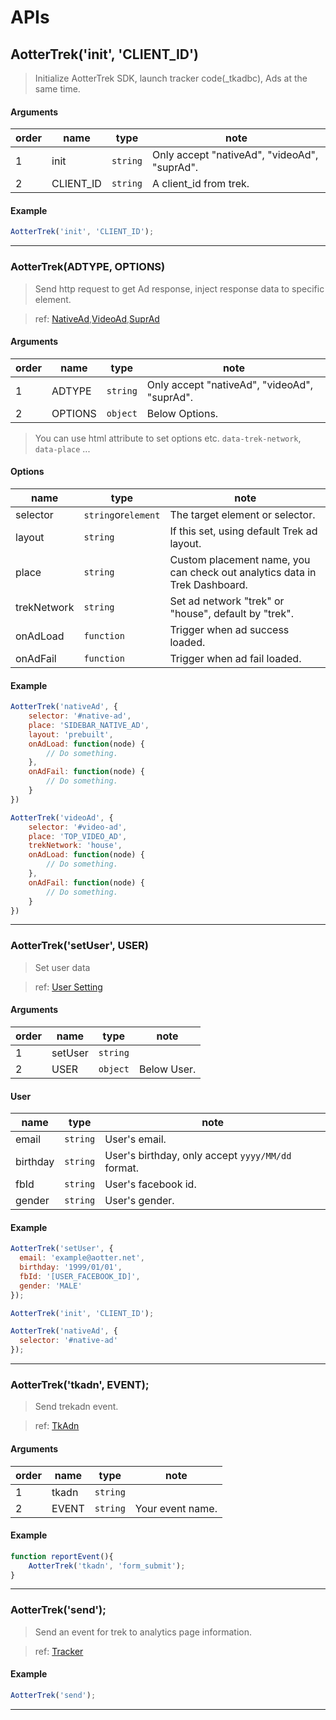 # APIs

## AotterTrek('init', 'CLIENT_ID')

> Initialize AotterTrek SDK, launch tracker code(_tkadbc), Ads at the same time.

#### Arguments
| order | name      | type     | note                                         |
|-------|-----------|----------|----------------------------------------------|
| 1     | init      | `string` | Only accept "nativeAd", "videoAd", "suprAd". |
| 2     | CLIENT_ID | `string` | A client_id from trek.                       |


#### Example
```js
AotterTrek('init', 'CLIENT_ID');
```
---

### AotterTrek(ADTYPE, OPTIONS)

> Send http request to get Ad response, inject response data to specific element.

> ref: [NativeAd](/Web/NativeAd),[VideoAd](/Web/Video),[SuprAd](/Web/SuprAd)

#### Arguments
| order | name    | type     | note                                         |
|-------|---------|----------|----------------------------------------------|
| 1     | ADTYPE  | `string` | Only accept "nativeAd", "videoAd", "suprAd". |
| 2     | OPTIONS | `object` | Below Options.                               |


> You can use html attribute to set options etc. `data-trek-network`, `data-place` ...

#### Options
| name        | type                  | note                                                                       |
|-------------|-----------------------|----------------------------------------------------------------------------|
| selector    | `string`or`element`   | The target element or selector.                                            |
| layout      | `string`              | If this set, using default Trek ad layout.                                 |
| place       | `string`              | Custom placement name, you can check out analytics data in Trek Dashboard. |
| trekNetwork | `string`              | Set ad network "trek" or "house", default by "trek".                       |
| onAdLoad    | `function`            | Trigger when ad success loaded.                                            |
| onAdFail    | `function`            | Trigger when ad fail loaded.                                               |


#### Example

```js
AotterTrek('nativeAd', {
	selector: '#native-ad',
	place: 'SIDEBAR_NATIVE_AD',
	layout: 'prebuilt',
	onAdLoad: function(node) {
		// Do something.
	},
	onAdFail: function(node) {
		// Do something.
	}
})
```

```js
AotterTrek('videoAd', {
	selector: '#video-ad',
	place: 'TOP_VIDEO_AD',
	trekNetwork: 'house',
	onAdLoad: function(node) {
		// Do something.
	},
	onAdFail: function(node) {
		// Do something.
	}
})
```

---

### AotterTrek('setUser', USER)
> Set user data

> ref: [User Setting](/Web/UserSetting)

#### Arguments
| order | name    | type     | note       |
|-------|---------|----------|------------|
| 1     | setUser | `string` |            |
| 2     | USER    | `object` | Below User.|


#### User
| name     | type     | note                                              |
|----------|----------|---------------------------------------------------|
| email    | `string` | User's email.                                     |
| birthday | `string` | User's birthday, only accept `yyyy/MM/dd` format. |
| fbId     | `string` | User's facebook id.                               |
| gender   | `string` | User's gender.                                    |


#### Example
```js
AotterTrek('setUser', {
  email: 'example@aotter.net',  
  birthday: '1999/01/01',
  fbId: '[USER_FACEBOOK_ID]',
  gender: 'MALE'
});

AotterTrek('init', 'CLIENT_ID');

AotterTrek('nativeAd', {
  selector: '#native-ad'
});
```

---


###  AotterTrek('tkadn', EVENT);

> Send trekadn event.

> ref: [TkAdn](/Web/TkAdn)

#### Arguments
| order | name    | type     | note             |
|-------|---------|----------|------------------|
| 1     | tkadn   | `string` |                  |
| 2     | EVENT   | `string` | Your event name. |


#### Example

```js
function reportEvent(){
	AotterTrek('tkadn', 'form_submit');
}
```

---


###  AotterTrek('send');

> Send an event for trek to analytics page information.

> ref: [Tracker](/Web/Tracker)

#### Example

```js
AotterTrek('send');
```

---

